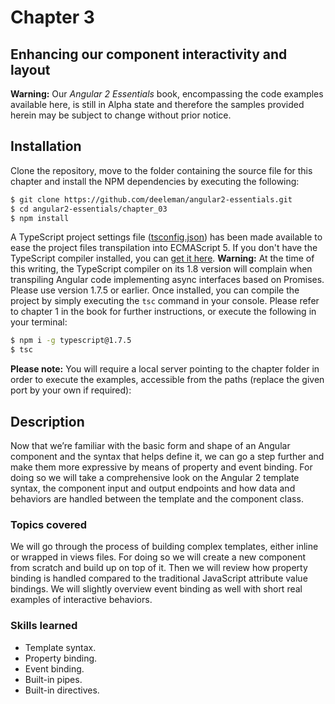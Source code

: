 # Chapter 3
## Enhancing our component interactivity and layout

**Warning:** Our *Angular 2 Essentials* book, encompassing the code examples available here, is still in Alpha state and therefore the samples provided herein may be subject to change without prior notice.

## Installation

Clone the repository, move to the folder containing the source file for this chapter and install the NPM dependencies by executing the following:

```bash
$ git clone https://github.com/deeleman/angular2-essentials.git
$ cd angular2-essentials/chapter_03
$ npm install
```
A TypeScript project settings file ([tsconfig.json](./tsconfig.json)) has been made available to ease the project files transpilation into ECMAScript 5.  If you don't have the TypeScript compiler installed, you can [get it here](http://www.typescriptlang.org/). **Warning:** At the time of this writing, the TypeScript compiler on its 1.8 version will complain when transpiling Angular code implementing async interfaces based on Promises. Please use version 1.7.5 or earlier. Once installed, you can compile the project by simply executing the `tsc` command in your console. Please refer to chapter 1 in the book for further instructions, or execute the following in your terminal:

```bash
$ npm i -g typescript@1.7.5
$ tsc
```

**Please note:** You will require a local server pointing to the chapter folder in order to execute the examples, accessible from the paths (replace the given port by your own if required):

## Description

Now that we’re familiar with the basic form and shape of an Angular component and the syntax that helps define it, we can go a step further and make them more expressive by means of property and event binding. For doing so we will take a comprehensive look on the Angular 2 template syntax, the component input and output endpoints and how data and behaviors are handled between the template and the component class.


### Topics covered

We will go through the process of building complex templates, either inline or wrapped in views files. For doing so we will create a new component from scratch and build up on top of it. Then we will review how property binding is handled compared to the traditional JavaScript attribute value bindings. We will slightly overview event binding as well with short real examples of interactive behaviors.

### Skills learned

* Template syntax.
* Property binding.
* Event binding.
* Built-in pipes.
* Built-in directives.
